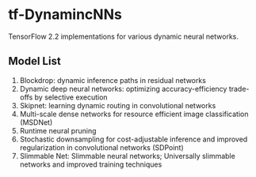 # tf-DynamincNNs
TensorFlow 2.2 implementations for various dynamic neural networks.

## Model List

1. Blockdrop: dynamic inference paths in residual networks
2. Dynamic deep neural networks: optimizing accuracy-efficiency trade-offs by selective execution
3. Skipnet: learning dynamic routing in convolutional networks
4. Multi-scale dense networks for resource efficient image classification (MSDNet)
5. Runtime neural pruning
6. Stochastic downsampling for cost-adjustable inference and improved regularization in convolutional networks (SDPoint)
7. Slimmable Net: Slimmable neural networks; Universally slimmable networks and improved training techniques